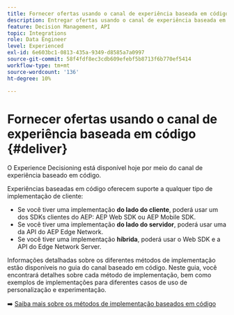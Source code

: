 ```yaml
---
title: Fornecer ofertas usando o canal de experiência baseada em código
description: Entregar ofertas usando o canal de experiência baseada em código.
feature: Decision Management, API
topic: Integrations
role: Data Engineer
level: Experienced
exl-id: 6e603bc1-0813-435a-9349-d8585a7a0997
source-git-commit: 58f4fdf8ec3cdb609efebf5b8713f6b770ef5414
workflow-type: tm+mt
source-wordcount: '136'
ht-degree: 10%

---
```


# Fornecer ofertas usando o canal de experiência baseada em código {#deliver}

O Experience Decisioning está disponível hoje por meio do canal de experiência baseado em código.

Experiências baseadas em código oferecem suporte a qualquer tipo de implementação de cliente:

* Se você tiver uma implementação **do lado do cliente**, poderá usar um dos SDKs clientes do AEP: AEP Web SDK ou AEP Mobile SDK.
* Se você tiver uma implementação **do lado do servidor**, poderá usar uma da API do AEP Edge Network.
* Se você tiver uma implementação **híbrida**, poderá usar o Web SDK e a API do Edge Network Server.

Informações detalhadas sobre os diferentes métodos de implementação estão disponíveis no guia do canal baseado em código. Neste guia, você encontrará detalhes sobre cada método de implementação, bem como exemplos de implementações para diferentes casos de uso de personalização e experimentação.

➡️ [Saiba mais sobre os métodos de implementação baseados em código](../../code-based/code-based-implementation-samples.md)


